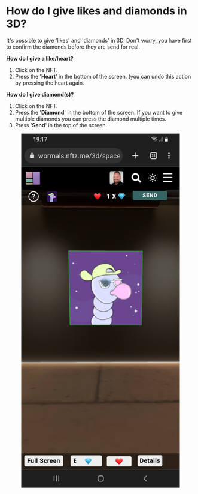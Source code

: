 # How do I give likes and diamonds in 3D?

It's possible to give 'likes' and 'diamonds' in 3D. Don't worry, you have first to confirm the diamonds before they are send for real.



**How do I give a like/heart?**

1. Click on the NFT.
2. Press the '**Heart**' in the bottom of the screen. (you can undo this action by pressing the heart again.&#x20;



**How do I give diamond(s)?**

1. Click on the NFT.
2. Press the '**Diamond**' in the bottom of the screen. If you want to give multiple diamonds you can press the diamond multiple times.&#x20;
3. Press '**Send**' in the top of the screen.&#x20;



<figure><img src="../../.gitbook/assets/Diamond 3D.jpg" alt=""><figcaption></figcaption></figure>
